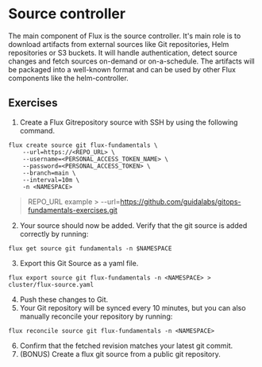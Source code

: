 # Source controller
The main component of Flux is the source controller. It's main role is to download artifacts from external sources like Git repositories, Helm repositories or S3 buckets. It will handle authentication, detect source changes and fetch sources on-demand or on-a-schedule. The artifacts will be packaged into a well-known format and can be used by other Flux components like the helm-controller.

## Exercises
1. Create a Flux Gitrepository source with SSH by using the following command.
```
flux create source git flux-fundamentals \
    --url=https://<REPO_URL> \
    --username=<PERSONAL_ACCESS_TOKEN_NAME> \
    --password=<PERSONAL_ACCESS_TOKEN> \
    --branch=main \
    --interval=10m \
    -n <NAMESPACE>
```

> REPO_URL example > --url=https://github.com/guidalabs/gitops-fundamentals-exercises.git

2. Your source should now be added. Verify that the git source is added correctly by running:
```
flux get source git fundamentals -n $NAMESPACE
```
3. Export this Git Source as a yaml file.
```
flux export source git flux-fundamentals -n <NAMESPACE> > cluster/flux-source.yaml
```
4. Push these changes to Git.
5. Your Git repository will be synced every 10 minutes, but you can also manually reconcile your repository by running:
```
flux reconcile source git flux-fundamentals -n <NAMESPACE>
```
6. Confirm that the fetched revision matches your latest git commit.
7. (BONUS) Create a flux git source from a public git repository.
